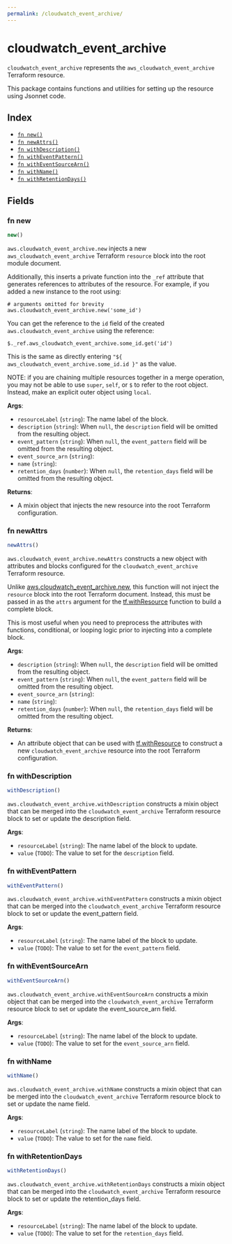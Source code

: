 ```yaml
---
permalink: /cloudwatch_event_archive/
---
```


# cloudwatch_event_archive

`cloudwatch_event_archive` represents the `aws_cloudwatch_event_archive` Terraform resource.



This package contains functions and utilities for setting up the resource using Jsonnet code.


## Index

* [`fn new()`](#fn-new)
* [`fn newAttrs()`](#fn-newattrs)
* [`fn withDescription()`](#fn-withdescription)
* [`fn withEventPattern()`](#fn-witheventpattern)
* [`fn withEventSourceArn()`](#fn-witheventsourcearn)
* [`fn withName()`](#fn-withname)
* [`fn withRetentionDays()`](#fn-withretentiondays)

## Fields

### fn new

```ts
new()
```


`aws.cloudwatch_event_archive.new` injects a new `aws_cloudwatch_event_archive` Terraform `resource`
block into the root module document.

Additionally, this inserts a private function into the `_ref` attribute that generates references to attributes of the
resource. For example, if you added a new instance to the root using:

    # arguments omitted for brevity
    aws.cloudwatch_event_archive.new('some_id')

You can get the reference to the `id` field of the created `aws.cloudwatch_event_archive` using the reference:

    $._ref.aws_cloudwatch_event_archive.some_id.get('id')

This is the same as directly entering `"${ aws_cloudwatch_event_archive.some_id.id }"` as the value.

NOTE: if you are chaining multiple resources together in a merge operation, you may not be able to use `super`, `self`,
or `$` to refer to the root object. Instead, make an explicit outer object using `local`.

**Args**:
  - `resourceLabel` (`string`): The name label of the block.
  - `description` (`string`):  When `null`, the `description` field will be omitted from the resulting object.
  - `event_pattern` (`string`):  When `null`, the `event_pattern` field will be omitted from the resulting object.
  - `event_source_arn` (`string`): 
  - `name` (`string`): 
  - `retention_days` (`number`):  When `null`, the `retention_days` field will be omitted from the resulting object.

**Returns**:
- A mixin object that injects the new resource into the root Terraform configuration.


### fn newAttrs

```ts
newAttrs()
```


`aws.cloudwatch_event_archive.newAttrs` constructs a new object with attributes and blocks configured for the `cloudwatch_event_archive`
Terraform resource.

Unlike [aws.cloudwatch_event_archive.new](#fn-cloudwatcheventarchivenew), this function will not inject the `resource`
block into the root Terraform document. Instead, this must be passed in as the `attrs` argument for the
[tf.withResource](https://github.com/tf-libsonnet/core/tree/main/docs#fn-withresource) function to build a complete block.

This is most useful when you need to preprocess the attributes with functions, conditional, or looping logic prior to
injecting into a complete block.

**Args**:
  - `description` (`string`):  When `null`, the `description` field will be omitted from the resulting object.
  - `event_pattern` (`string`):  When `null`, the `event_pattern` field will be omitted from the resulting object.
  - `event_source_arn` (`string`): 
  - `name` (`string`): 
  - `retention_days` (`number`):  When `null`, the `retention_days` field will be omitted from the resulting object.

**Returns**:
  - An attribute object that can be used with [tf.withResource](https://github.com/tf-libsonnet/core/tree/main/docs#fn-withresource) to construct a new `cloudwatch_event_archive` resource into the root Terraform configuration.


### fn withDescription

```ts
withDescription()
```

`aws.cloudwatch_event_archive.withDescription` constructs a mixin object that can be merged into the `cloudwatch_event_archive`
Terraform resource block to set or update the description field.



**Args**:
  - `resourceLabel` (`string`): The name label of the block to update.
  - `value` (`TODO`): The value to set for the `description` field.


### fn withEventPattern

```ts
withEventPattern()
```

`aws.cloudwatch_event_archive.withEventPattern` constructs a mixin object that can be merged into the `cloudwatch_event_archive`
Terraform resource block to set or update the event_pattern field.



**Args**:
  - `resourceLabel` (`string`): The name label of the block to update.
  - `value` (`TODO`): The value to set for the `event_pattern` field.


### fn withEventSourceArn

```ts
withEventSourceArn()
```

`aws.cloudwatch_event_archive.withEventSourceArn` constructs a mixin object that can be merged into the `cloudwatch_event_archive`
Terraform resource block to set or update the event_source_arn field.



**Args**:
  - `resourceLabel` (`string`): The name label of the block to update.
  - `value` (`TODO`): The value to set for the `event_source_arn` field.


### fn withName

```ts
withName()
```

`aws.cloudwatch_event_archive.withName` constructs a mixin object that can be merged into the `cloudwatch_event_archive`
Terraform resource block to set or update the name field.



**Args**:
  - `resourceLabel` (`string`): The name label of the block to update.
  - `value` (`TODO`): The value to set for the `name` field.


### fn withRetentionDays

```ts
withRetentionDays()
```

`aws.cloudwatch_event_archive.withRetentionDays` constructs a mixin object that can be merged into the `cloudwatch_event_archive`
Terraform resource block to set or update the retention_days field.



**Args**:
  - `resourceLabel` (`string`): The name label of the block to update.
  - `value` (`TODO`): The value to set for the `retention_days` field.
